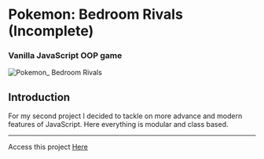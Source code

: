 <h1> Pokemon: Bedroom Rivals (Incomplete) </h1>
<h3> Vanilla JavaScript OOP game </h2>

![Pokemon_ Bedroom Rivals](https://user-images.githubusercontent.com/87383586/216741627-6ec113f0-b5cd-4892-9010-36fef427c3d8.png)

<h2> Introduction </h2>
<p> For my second project I decided to tackle on more advance and modern features of JavaScript. Here everything is modular and class based. </p>

<hr>
Access this project <a href="https://magnificent-pudding-b339db.netlify.app" target="_blank">Here</a>
